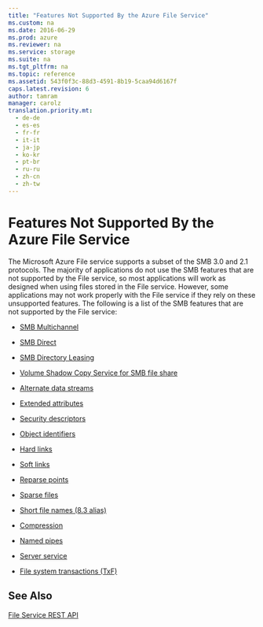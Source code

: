 ```yaml
---
title: "Features Not Supported By the Azure File Service"
ms.custom: na
ms.date: 2016-06-29
ms.prod: azure
ms.reviewer: na
ms.service: storage
ms.suite: na
ms.tgt_pltfrm: na
ms.topic: reference
ms.assetid: 543f0f3c-88d3-4591-8b19-5caa94d6167f
caps.latest.revision: 6
author: tamram
manager: carolz
translation.priority.mt: 
  - de-de
  - es-es
  - fr-fr
  - it-it
  - ja-jp
  - ko-kr
  - pt-br
  - ru-ru
  - zh-cn
  - zh-tw
---
```

# Features Not Supported By the Azure File Service
The Microsoft Azure File service supports a subset of the SMB 3.0 and 2.1 protocols. The majority of applications do not use the SMB features that are not supported by the File service, so most applications will work as designed when using files stored in the File service. However, some applications may not work properly with the File service if they rely on these unsupported features. The following is a list of the SMB features that are not supported by the File service:  
  
-   [SMB Multichannel](http://blogs.technet.com/b/josebda/archive/2012/05/13/the-basics-of-smb-multichannel-a-feature-of-windows-server-2012-and-smb-3-0.aspx)  
  
-   [SMB Direct](https://technet.microsoft.com/en-us/library/jj134210.aspx)  
  
-   [SMB Directory Leasing](https://technet.microsoft.com/en-us/library/hh831795.aspx)  
  
-   [Volume Shadow Copy Service for SMB file share](http://blogs.technet.com/b/clausjor/archive/2012/06/14/vss-for-smb-file-shares.aspx)  
  
-   [Alternate data streams](http://msdn.microsoft.com/library/windows/desktop/aa364404\(v=vs.85\).aspx)  
  
-   [Extended attributes](http://en.wikipedia.org/wiki/Extended_file_attributes)  
  
-   [Security descriptors](http://msdn.microsoft.com/library/windows/hardware/ff556612\(v=vs.85\).aspx)  
  
-   [Object identifiers](http://msdn.microsoft.com/library/windows/desktop/aa363997\(v=vs.85\).aspx)  
  
-   [Hard links](http://msdn.microsoft.com/library/windows/desktop/aa365006\(v=vs.85\).aspx)  
  
-   [Soft links](http://msdn.microsoft.com/library/windows/desktop/aa363878\(v=vs.85\).aspx)  
  
-   [Reparse points](http://msdn.microsoft.com/library/windows/desktop/aa365503\(v=vs.85\).aspx)  
  
-   [Sparse files](http://msdn.microsoft.com/library/windows/desktop/aa365564\(v=vs.85\).aspx)  
  
-   [Short file names (8.3 alias)](http://support.microsoft.com/kb/142982)  
  
-   [Compression](http://msdn.microsoft.com/library/windows/desktop/aa364592\(v=vs.85\).aspx)  
  
-   [Named pipes](http://msdn.microsoft.com/library/windows/desktop/aa365590\(v=vs.85\).aspx)  
  
-   [Server service](http://technet.microsoft.com/library/cc958790.aspx)  
  
-   [File system transactions (TxF)](http://msdn.microsoft.com/magazine/cc163388.aspx)  
  
## See Also  
 [File Service REST API](../StorageServicesREST/File-Service-REST-API.md)